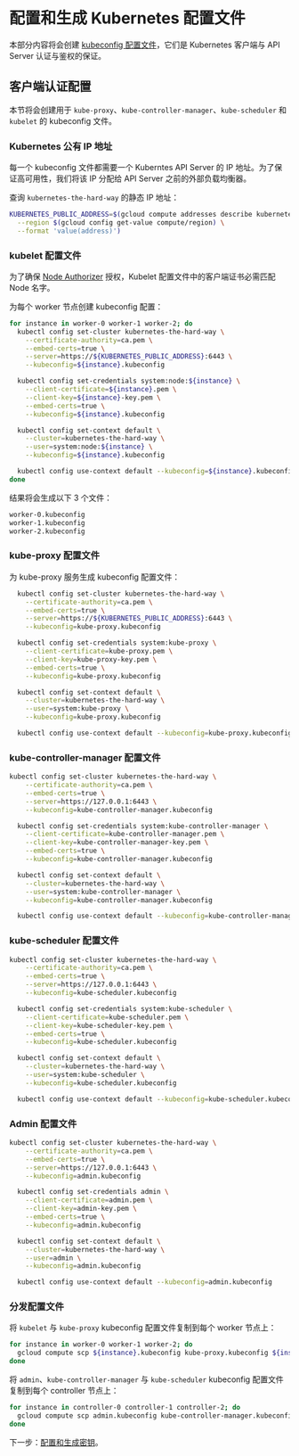 # 配置和生成 Kubernetes 配置文件

本部分内容将会创建 [kubeconfig 配置文件](https://kubernetes.io/docs/concepts/configuration/organize-cluster-access-kubeconfig/)，它们是 Kubernetes 客户端与 API Server 认证与鉴权的保证。

## 客户端认证配置

本节将会创建用于 `kube-proxy`、`kube-controller-manager`、`kube-scheduler` 和 `kubelet` 的 kubeconfig 文件。

### Kubernetes 公有 IP 地址

每一个 kubeconfig 文件都需要一个 Kuberntes API Server 的 IP 地址。为了保证高可用性，我们将该 IP 分配给 API Server 之前的外部负载均衡器。

查询 `kubernetes-the-hard-way` 的静态 IP 地址：

```sh
KUBERNETES_PUBLIC_ADDRESS=$(gcloud compute addresses describe kubernetes-the-hard-way \
  --region $(gcloud config get-value compute/region) \
  --format 'value(address)')
```

### kubelet 配置文件

为了确保 [Node Authorizer](https://kubernetes.io/docs/admin/authorization/node/) 授权，Kubelet 配置文件中的客户端证书必需匹配 Node 名字。

为每个 worker 节点创建 kubeconfig 配置：

```sh
for instance in worker-0 worker-1 worker-2; do
  kubectl config set-cluster kubernetes-the-hard-way \
    --certificate-authority=ca.pem \
    --embed-certs=true \
    --server=https://${KUBERNETES_PUBLIC_ADDRESS}:6443 \
    --kubeconfig=${instance}.kubeconfig

  kubectl config set-credentials system:node:${instance} \
    --client-certificate=${instance}.pem \
    --client-key=${instance}-key.pem \
    --embed-certs=true \
    --kubeconfig=${instance}.kubeconfig

  kubectl config set-context default \
    --cluster=kubernetes-the-hard-way \
    --user=system:node:${instance} \
    --kubeconfig=${instance}.kubeconfig

  kubectl config use-context default --kubeconfig=${instance}.kubeconfig
done
```

结果将会生成以下 3 个文件：

```sh
worker-0.kubeconfig
worker-1.kubeconfig
worker-2.kubeconfig
```

### kube-proxy 配置文件

为 kube-proxy 服务生成 kubeconfig 配置文件：

```sh
  kubectl config set-cluster kubernetes-the-hard-way \
    --certificate-authority=ca.pem \
    --embed-certs=true \
    --server=https://${KUBERNETES_PUBLIC_ADDRESS}:6443 \
    --kubeconfig=kube-proxy.kubeconfig

  kubectl config set-credentials system:kube-proxy \
    --client-certificate=kube-proxy.pem \
    --client-key=kube-proxy-key.pem \
    --embed-certs=true \
    --kubeconfig=kube-proxy.kubeconfig

  kubectl config set-context default \
    --cluster=kubernetes-the-hard-way \
    --user=system:kube-proxy \
    --kubeconfig=kube-proxy.kubeconfig

  kubectl config use-context default --kubeconfig=kube-proxy.kubeconfig
```

### kube-controller-manager 配置文件

```sh
kubectl config set-cluster kubernetes-the-hard-way \
    --certificate-authority=ca.pem \
    --embed-certs=true \
    --server=https://127.0.0.1:6443 \
    --kubeconfig=kube-controller-manager.kubeconfig

  kubectl config set-credentials system:kube-controller-manager \
    --client-certificate=kube-controller-manager.pem \
    --client-key=kube-controller-manager-key.pem \
    --embed-certs=true \
    --kubeconfig=kube-controller-manager.kubeconfig

  kubectl config set-context default \
    --cluster=kubernetes-the-hard-way \
    --user=system:kube-controller-manager \
    --kubeconfig=kube-controller-manager.kubeconfig

  kubectl config use-context default --kubeconfig=kube-controller-manager.kubeconfig
```

### kube-scheduler 配置文件

```sh
kubectl config set-cluster kubernetes-the-hard-way \
    --certificate-authority=ca.pem \
    --embed-certs=true \
    --server=https://127.0.0.1:6443 \
    --kubeconfig=kube-scheduler.kubeconfig

  kubectl config set-credentials system:kube-scheduler \
    --client-certificate=kube-scheduler.pem \
    --client-key=kube-scheduler-key.pem \
    --embed-certs=true \
    --kubeconfig=kube-scheduler.kubeconfig

  kubectl config set-context default \
    --cluster=kubernetes-the-hard-way \
    --user=system:kube-scheduler \
    --kubeconfig=kube-scheduler.kubeconfig

  kubectl config use-context default --kubeconfig=kube-scheduler.kubeconfig
```

### Admin 配置文件

```sh
kubectl config set-cluster kubernetes-the-hard-way \
    --certificate-authority=ca.pem \
    --embed-certs=true \
    --server=https://127.0.0.1:6443 \
    --kubeconfig=admin.kubeconfig

  kubectl config set-credentials admin \
    --client-certificate=admin.pem \
    --client-key=admin-key.pem \
    --embed-certs=true \
    --kubeconfig=admin.kubeconfig

  kubectl config set-context default \
    --cluster=kubernetes-the-hard-way \
    --user=admin \
    --kubeconfig=admin.kubeconfig

  kubectl config use-context default --kubeconfig=admin.kubeconfig
```

### 分发配置文件

将 `kubelet` 与 `kube-proxy` kubeconfig 配置文件复制到每个 worker 节点上：

```sh
for instance in worker-0 worker-1 worker-2; do
  gcloud compute scp ${instance}.kubeconfig kube-proxy.kubeconfig ${instance}:~/
done
```

将 `admin`、`kube-controller-manager` 与 `kube-scheduler` kubeconfig 配置文件复制到每个 controller 节点上：

```sh
for instance in controller-0 controller-1 controller-2; do
  gcloud compute scp admin.kubeconfig kube-controller-manager.kubeconfig kube-scheduler.kubeconfig ${instance}:~/
done
```

下一步：[配置和生成密钥](06-data-encryption-keys.md)。
